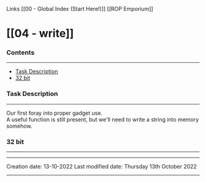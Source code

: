 Links [[00 - Global Index (Start Here!)]] [[ROP Emporium]]

# [[04 - write]]
### Contents
***
- [Task Description](04%20-%20write.md#Task%20Description)
- [32 bit](04%20-%20write.md#32%20bit)

### Task Description
***
Our first foray into proper gadget use.  
A useful function is still present, but we'll need to write a string into memory somehow.

### 32 bit
***


---
Creation date: 13-10-2022
Last modified date: Thursday 13th October 2022
***
